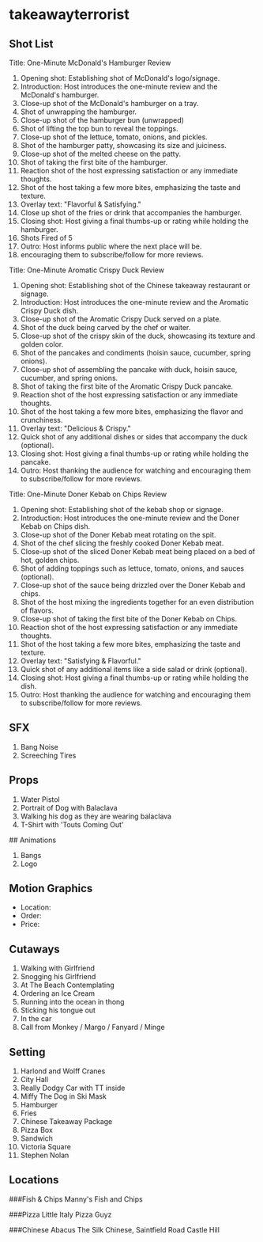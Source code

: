 # takeawayterrorist

## Shot List

Title: One-Minute McDonald's Hamburger Review

1. Opening shot: Establishing shot of McDonald's logo/signage.
2. Introduction: Host introduces the one-minute review and the McDonald's hamburger.
3. Close-up shot of the McDonald's hamburger on a tray.
4. Shot of unwrapping the hamburger.
5. Close-up shot of the hamburger bun (unwrapped)
6. Shot of lifting the top bun to reveal the toppings.
7. Close-up shot of the lettuce, tomato, onions, and pickles.
8. Shot of the hamburger patty, showcasing its size and juiciness.
9. Close-up shot of the melted cheese on the patty.
10. Shot of taking the first bite of the hamburger.
11. Reaction shot of the host expressing satisfaction or any immediate thoughts.
12. Shot of the host taking a few more bites, emphasizing the taste and texture.
13. Overlay text: "Flavorful & Satisfying."
14. Close up shot of the fries or drink that accompanies the hamburger.
15. Closing shot: Host giving a final thumbs-up or rating while holding the hamburger.
16. Shots Fired of 5
17. Outro: Host informs public where the next place will be. 
18. encouraging them to subscribe/follow for more reviews.


Title: One-Minute Aromatic Crispy Duck Review

1. Opening shot: Establishing shot of the Chinese takeaway restaurant or signage.
2. Introduction: Host introduces the one-minute review and the Aromatic Crispy Duck dish.
3. Close-up shot of the Aromatic Crispy Duck served on a plate.
4. Shot of the duck being carved by the chef or waiter.
5. Close-up shot of the crispy skin of the duck, showcasing its texture and golden color.
6. Shot of the pancakes and condiments (hoisin sauce, cucumber, spring onions).
7. Close-up shot of assembling the pancake with duck, hoisin sauce, cucumber, and spring onions.
8. Shot of taking the first bite of the Aromatic Crispy Duck pancake.
9. Reaction shot of the host expressing satisfaction or any immediate thoughts.
10. Shot of the host taking a few more bites, emphasizing the flavor and crunchiness.
11. Overlay text: "Delicious & Crispy."
12. Quick shot of any additional dishes or sides that accompany the duck (optional).
13. Closing shot: Host giving a final thumbs-up or rating while holding the pancake.
14. Outro: Host thanking the audience for watching and encouraging them to subscribe/follow for more reviews.

Title: One-Minute Doner Kebab on Chips Review

1. Opening shot: Establishing shot of the kebab shop or signage.
2. Introduction: Host introduces the one-minute review and the Doner Kebab on Chips dish.
3. Close-up shot of the Doner Kebab meat rotating on the spit.
4. Shot of the chef slicing the freshly cooked Doner Kebab meat.
5. Close-up shot of the sliced Doner Kebab meat being placed on a bed of hot, golden chips.
6. Shot of adding toppings such as lettuce, tomato, onions, and sauces (optional).
7. Close-up shot of the sauce being drizzled over the Doner Kebab and chips.
8. Shot of the host mixing the ingredients together for an even distribution of flavors.
9. Close-up shot of taking the first bite of the Doner Kebab on Chips.
10. Reaction shot of the host expressing satisfaction or any immediate thoughts.
11. Shot of the host taking a few more bites, emphasizing the taste and texture.
12. Overlay text: "Satisfying & Flavorful."
13. Quick shot of any additional items like a side salad or drink (optional).
14. Closing shot: Host giving a final thumbs-up or rating while holding the dish.
15. Outro: Host thanking the audience for watching and encouraging them to subscribe/follow for more reviews.

## SFX

1. Bang Noise
2. Screeching Tires

## Props

1. Water Pistol
2. Portrait of Dog with Balaclava
3. Walking his dog as they are wearing balaclava
4. T-Shirt with 'Touts Coming Out'

## Animations

1. Bangs
2. Logo

## Motion Graphics

- Location: 
- Order: 
- Price:

## Cutaways

1. Walking with Girlfriend
2. Snogging his Girlfriend
3. At The Beach Contemplating
4. Ordering an Ice Cream
5. Running into the ocean in thong
6. Sticking his tongue out
7. In the car
8. Call from Monkey / Margo / Fanyard / Minge

## Setting

1. Harlond and Wolff Cranes
2. City Hall
3. Really Dodgy Car with TT inside
4. Miffy The Dog in Ski Mask
5. Hamburger
6. Fries
7. Chinese Takeaway Package
8. Pizza Box
9. Sandwich
10. Victoria Square
11. Stephen Nolan

## Locations

###Fish & Chips
Manny's Fish and Chips

###Pizza
Little Italy
Pizza Guyz

###Chinese
Abacus
The Silk Chinese, Saintfield Road
Castle Hill 








